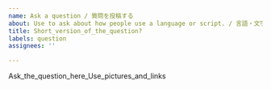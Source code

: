 ```yaml
---
name: Ask a question / 質問を投稿する
about: Use to ask about how people use a language or script. / 言語・文字がどのように利用されているかについての質問用
title: Short_version_of_the_question?
labels: question
assignees: ''

---
```


Ask_the_question_here_Use_pictures_and_links
